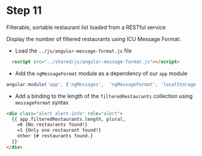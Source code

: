 # Step 11

Filterable, sortable restaurant list loaded from a RESTful service

Display the number of filtered restaurants using ICU Message Format:

* Load the `../js/angular-message-format.js` file

```html
  <script src="../shared/js/angular-message-format.js"></script>
```

* Add the `ngMessageFormat` module as a dependency of our `app` module

```js
angular.module('app', ['ngMessages',  'ngMessageFormat', 'localStorage'])
```

* Add a binding to the length of the `filteredRestaurants` collection using `messageFormat` syntax

```html
<div class="alert alert-info" role="alert">
  {{ app.filteredRestaurants.length, plural,
    =0 {No restaurants found!}
    =1 {Only one restaurant found!}
    other {# restaurants found.}
  }}
</div>
```